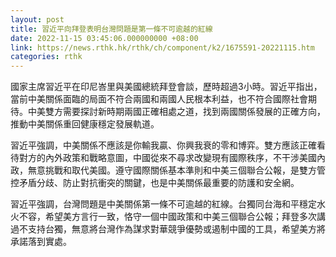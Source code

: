 ```yaml
---
layout: post
title: 習近平向拜登表明台灣問題是第一條不可逾越的紅線
date: 2022-11-15 03:45:06.000000000 +08:00
link: https://news.rthk.hk/rthk/ch/component/k2/1675591-20221115.htm
categories: rthk
---
```


國家主席習近平在印尼峇里與美國總統拜登會談，歷時超過3小時。習近平指出，當前中美關係面臨的局面不符合兩國和兩國人民根本利益，也不符合國際社會期待。中美雙方需要探討新時期兩國正確相處之道，找到兩國關係發展的正確方向，推動中美關係重回健康穩定發展軌道。

習近平強調，中美關係不應該是你輸我贏、你興我衰的零和博弈。雙方應該正確看待對方的內外政策和戰略意圖，中國從來不尋求改變現有國際秩序，不干涉美國內政，無意挑戰和取代美國。遵守國際關係基本準則和中美三個聯合公報，是雙方管控矛盾分歧、防止對抗衝突的關鍵，也是中美關係最重要的防護和安全網。

習近平強調，台灣問題是中美關係第一條不可逾越的紅線。台獨同台海和平穩定水火不容，希望美方言行一致，恪守一個中國政策和中美三個聯合公報；拜登多次講過不支持台獨，無意將台灣作為謀求對華競爭優勢或遏制中國的工具，希望美方將承諾落到實處。

